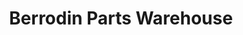 ---
title: "Berrodin Parts Warehouse"
url: /drexel-hill/berrodin-parts-warehouse/
shop: car parts
---